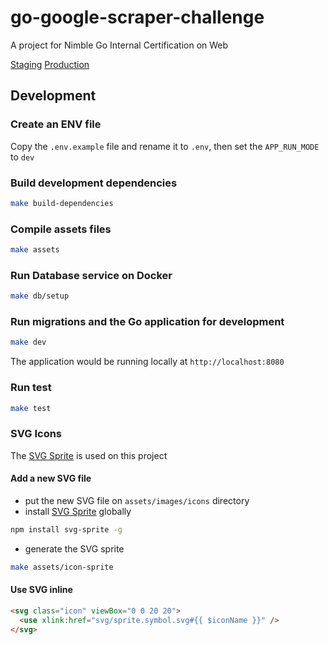 # go-google-scraper-challenge
A project for Nimble Go Internal Certification on Web

[Staging](https://google-scraper-staging.herokuapp.com)
[Production](https://google-scraper-web.herokuapp.com)

## Development

### Create an ENV file

  Copy the `.env.example` file and rename it to `.env`, then set the `APP_RUN_MODE` to `dev`

### Build development dependencies

  ```sh
  make build-dependencies
  ```

### Compile assets files

  ```sh
  make assets
  ```

### Run Database service on Docker

  ```sh
  make db/setup
  ```

### Run migrations and the Go application for development

  ```sh
  make dev
  ```

  The application would be running locally at `http://localhost:8080`

### Run test

  ```sh
  make test
  ```

### SVG Icons

  The [SVG Sprite](https://github.com/jkphl/svg-sprite) is used on this project

  #### Add a new SVG file
  - put the new SVG file on `assets/images/icons` directory
  - install [SVG Sprite](https://github.com/jkphl/svg-sprite) globally
  ```sh
  npm install svg-sprite -g
  ```
  - generate the SVG sprite
  ```sh
  make assets/icon-sprite
  ```

  #### Use SVG inline
  ```html
  <svg class="icon" viewBox="0 0 20 20">
    <use xlink:href="svg/sprite.symbol.svg#{{ $iconName }}" />
  </svg>
  ```
